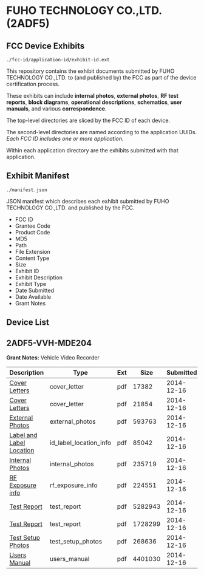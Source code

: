 # FUHO TECHNOLOGY CO.,LTD. (2ADF5)
## FCC Device Exhibits

```
./fcc-id/application-id/exhibit-id.ext
```

This repository contains the exhibit documents submitted by FUHO TECHNOLOGY CO.,LTD. to (and published by) the FCC as part of the device certification process.

These exhibits can include **internal photos**, **external photos**, **RF test reports**, **block diagrams**, **operational descriptions**, **schematics**, **user manuals**, and various **correspondence**.

The top-level directories are sliced by the FCC ID of each device.

The second-level directories are named according to the application UUIDs. *Each FCC ID includes one or more application.*

Within each application directory are the exhibits submitted with that application. 

## Exhibit Manifest

```
./manifest.json
```

JSON manifest which describes each exhibit submitted by FUHO TECHNOLOGY CO.,LTD. and published by the FCC.

- FCC ID
- Grantee Code
- Product Code
- MD5
- Path
- File Extension
- Content Type
- Size
- Exhibit ID
- Exhibit Description
- Exhibit Type
- Date Submitted
- Date Available
- Grant Notes

## Device List
## 2ADF5-VVH-MDE204
**Grant Notes:** Vehicle Video Recorder

| Description | Type | Ext | Size | Submitted | Available |
| ----------- | ---- | --- | ---- | --------- | --------- |
| [Cover Letters](2ADF5-VVH-MDE204/381afe6298d1533cdaeb222ca4ef24b2/2474137.pdf) | cover_letter | pdf | 17382 | 2014-12-16 | 2014-12-16 |
| [Cover Letters](2ADF5-VVH-MDE204/381afe6298d1533cdaeb222ca4ef24b2/2474138.pdf) | cover_letter | pdf | 21854 | 2014-12-16 | 2014-12-16 |
| [External Photos](2ADF5-VVH-MDE204/381afe6298d1533cdaeb222ca4ef24b2/2474139.pdf) | external_photos | pdf | 593763 | 2014-12-16 | 2014-12-16 |
| [Label and Label Location](2ADF5-VVH-MDE204/381afe6298d1533cdaeb222ca4ef24b2/2474140.pdf) | id_label_location_info | pdf | 85042 | 2014-12-16 | 2014-12-16 |
| [Internal Photos](2ADF5-VVH-MDE204/381afe6298d1533cdaeb222ca4ef24b2/2474141.pdf) | internal_photos | pdf | 235719 | 2014-12-16 | 2014-12-16 |
| [RF Exposure info](2ADF5-VVH-MDE204/381afe6298d1533cdaeb222ca4ef24b2/2474143.pdf) | rf_exposure_info | pdf | 224551 | 2014-12-16 | 2014-12-16 |
| [Test Report](2ADF5-VVH-MDE204/381afe6298d1533cdaeb222ca4ef24b2/2474145.pdf) | test_report | pdf | 5282943 | 2014-12-16 | 2014-12-16 |
| [Test Report](2ADF5-VVH-MDE204/381afe6298d1533cdaeb222ca4ef24b2/2474149.pdf) | test_report | pdf | 1728299 | 2014-12-16 | 2014-12-16 |
| [Test Setup Photos](2ADF5-VVH-MDE204/381afe6298d1533cdaeb222ca4ef24b2/2474147.pdf) | test_setup_photos | pdf | 268636 | 2014-12-16 | 2014-12-16 |
| [Users Manual](2ADF5-VVH-MDE204/381afe6298d1533cdaeb222ca4ef24b2/2474148.pdf) | users_manual | pdf | 4401030 | 2014-12-16 | 2014-12-16 |

